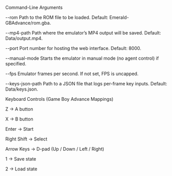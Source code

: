 Command-Line Arguments

--rom
Path to the ROM file to be loaded. Default: Emerald-GBAdvance/rom.gba.

--mp4-path
Path where the emulator’s MP4 output will be saved. Default: Data/output.mp4.

--port
Port number for hosting the web interface. Default: 8000.

--manual-mode
Starts the emulator in manual mode (no agent control) if specified.

--fps
Emulator frames per second. If not set, FPS is uncapped.

--keys-json-path
Path to a JSON file that logs per-frame key inputs. Default: Data/keys.json.

Keyboard Controls (Game Boy Advance Mappings)

Z → A button

X → B button

Enter → Start

Right Shift → Select

Arrow Keys → D-pad (Up / Down / Left / Right)

1 → Save state

2 → Load state
